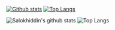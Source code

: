 [![Github stats](https://github-readme-stats.vercel.app/api?username=s-berdiyorov&hide_border=true&count_private=true&show_icons=true&theme=vision-friendly-dark)](https://github.com/anuraghazra/github-readme-stats) 
[![Top Langs](https://github-readme-stats.vercel.app/api/top-langs/?username=s-berdiyorov&hide=smarty,java,actionscript&hide_border=true&theme=vision-friendly-dark&langs_count=10&layout=compact)](https://github.com/anuraghazra/github-readme-stats)


![Salokhiddin's github stats](https://github-readme-stats.vercel.app/api?username=s-berdiyorov&count_private=true&bg_color=30,e96443,904e95&title_color=fff&text_color=fff)
![Top Langs](https://github-readme-stats.vercel.app/api/top-langs/?username=s-berdiyorov&theme=algolia&layout=compact&langs_count=10&hide=Jupyter%20Notebook&bg_color=30,e96443,904e95&title_color=fff&text_color=fff)

